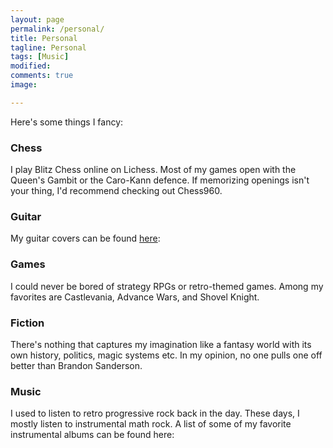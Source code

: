 ```yaml
---
layout: page
permalink: /personal/
title: Personal
tagline: Personal
tags: [Music]
modified: 
comments: true
image:

---
```


<p>Here's some things I fancy:</p>

<h3>Chess</h3>
<p>
I play Blitz Chess online on Lichess. Most of my games open with the Queen's Gambit or the Caro-Kann
defence. If memorizing openings isn't your thing, I'd recommend checking out Chess960.
</p>

<h3>Guitar</h3>

My guitar covers can be found <a href="/guitar/">here</a>:

<h3>Games</h3>

<p>
I could never be bored of strategy RPGs or retro-themed games. Among my
favorites are Castlevania, Advance Wars, and Shovel Knight.
</p>

<h3>Fiction</h3>

<p>There's nothing that captures my imagination like a fantasy world with its own
history, politics, magic systems etc. In my opinion, no one pulls one
off better than Brandon Sanderson.
</p>


<h3>Music</h3>
<p>I used to listen to retro progressive rock back in the day.
These days, I mostly listen to instrumental math rock.
A list of some of my favorite instrumental albums can be found here:

